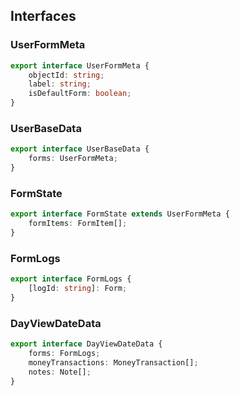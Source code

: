 ## Interfaces

### UserFormMeta

```ts
export interface UserFormMeta {
	objectId: string;
	label: string;
	isDefaultForm: boolean;
}
```

### UserBaseData

```ts
export interface UserBaseData {
	forms: UserFormMeta;
}
```

### FormState

```ts
export interface FormState extends UserFormMeta {
	formItems: FormItem[];
}
```

### FormLogs

```ts
export interface FormLogs {
	[logId: string]: Form;
}
```

### DayViewDateData

```ts
export interface DayViewDateData {
	forms: FormLogs;
	moneyTransactions: MoneyTransaction[];
	notes: Note[];
}
```
